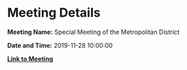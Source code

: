 # Meeting Details

**Meeting Name:** Special Meeting of the Metropolitan District

**Date and Time:** 2019-11-28 10:00:00

**[Link to Meeting](https://www.limerick.ie/council/whats-on/special-meeting-metropolitan-district)**
